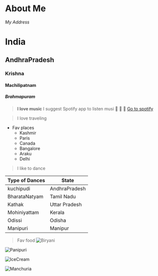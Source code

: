 # About Me
*My Address*
# India
## AndhraPradesh
### Krishna 
#### Machilipatnam
##### Brahmapuram

>**I love music** 
I suggest Spotify app to listen musi 🎹 🎵 🎼 [Go to spotify ](https://www.spotify.com/in-en/free/?utm_source=in-en_brand_contextual_text&utm_medium=paidsearch&utm_campaign=alwayson_asia_in_premiumbusiness_core_brand+contextual-desktop+text+exact+in-en+google&ds_rl=1270915&gclid=EAIaIQobChMI6eie8KbE9AIV-NVMAh1DwA5bEAAYASAAEgJklPD_BwE&gclsrc=aw.ds) 

>I love traveling
* Fav places 
  * Kashmir
  * Paris
  * Canada
  * Bangalore
  * Araku
  * Delhi

>I like to dance

Type of Dances | State
---------------|-------
kuchipudi| AndhraPradesh
BharataNatyam|Tamil Nadu
Kathak|Uttar Pradesh
Mohiniyattam|Kerala
Odissi|Odisha
Manipuri|Manipur

> Fav food
 ![Biryani](https://i.ytimg.com/vi/STr3KeL4nqc/maxresdefault.jpg)
  
  ![Panipuri](https://im.whatshot.in/img/2018/Aug/shutterstock-797179129-1533660658.jpg)
  
  ![IceCream](https://encrypted-tbn0.gstatic.com/images?q=tbn:ANd9GcTQ-4i09pNSwhIdcWQJ3hUT-V-pihE48OU-rw&usqp=CAU)
  
  ![Manchuria](https://zaykarecipes.com/eng/wp-content/uploads/2019/11/Dry-Cabbage-Manchurian-1280x720.jpg)
